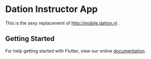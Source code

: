 # Dation Instructor App

This is the sexy replacement of http://mobile.dation.nl .

## Getting Started

For help getting started with Flutter, view our online
[documentation](https://flutter.io/).
